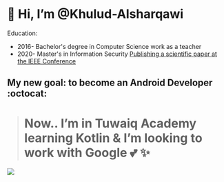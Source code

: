 <h1>  👋 Hi, I’m @Khulud-Alsharqawi </h1>

Education: 
* 2016- Bachelor's degree in Computer Science 
work as a teacher 
* 2020- Master's in Information Security
  [Publishing a scientific paper at the IEEE Conference ](https://ieeexplore.ieee.org/abstract/document/9213725)


<h2> My new goal: to become an Android Developer :octocat:  </h2>

  > #  Now.. I’m  in Tuwaiq Academy learning Kotlin & I’m looking to work with Google :two_hearts: :sparkles:
![](https://c.tenor.com/AzNcQLTVjSEAAAAC/jujutsu-kaisen.gif)



<!---
Khulud-Alsharqawi/Khulud-Alsharqawi is a ✨ special ✨ repository because its `README.md` (this file) appears on your GitHub profile.
You can click the Preview link to take a look at your changes.
--->
